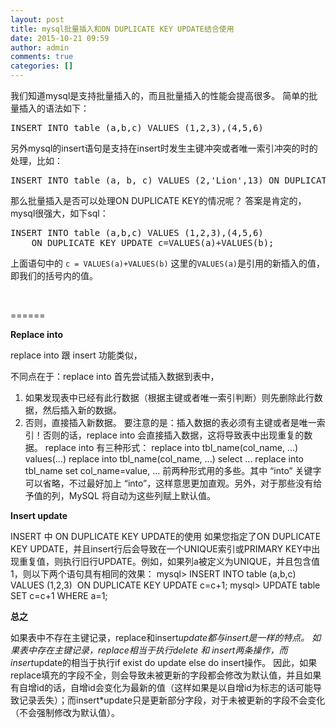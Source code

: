 ```yaml
---
layout: post
title: mysql批量插入和ON DUPLICATE KEY UPDATE结合使用
date: 2015-10-21 09:59
author: admin
comments: true
categories: []
---
```

我们知道mysql是支持批量插入的，而且批量插入的性能会提高很多。 简单的批量插入的语法如下：
<pre class="prettyprint sql prettyprinted"><span class="pln">INSERT INTO table </span><span class="pun">(</span><span class="pln">a</span><span class="pun">,</span><span class="pln">b</span><span class="pun">,</span><span class="pln">c</span><span class="pun">)</span><span class="pln"> VALUES </span><span class="pun">(</span><span class="lit">1</span><span class="pun">,</span><span class="lit">2</span><span class="pun">,</span><span class="lit">3</span><span class="pun">),(</span><span class="lit">4</span><span class="pun">,</span><span class="lit">5</span><span class="pun">,</span><span class="lit">6</span><span class="pun">)</span></pre>
另外mysql的insert语句是支持在insert时发生主键冲突或者唯一索引冲突的时的处理，比如：
<pre class="prettyprint sql prettyprinted"><span class="pln">INSERT INTO table </span><span class="pun">(</span><span class="pln">a</span><span class="pun">,</span><span class="pln"> b</span><span class="pun">,</span><span class="pln"> c</span><span class="pun">)</span><span class="pln"> VALUES </span><span class="pun">(</span><span class="lit">2</span><span class="pun">,</span><span class="str">'Lion'</span><span class="pun">,</span><span class="lit">13</span><span class="pun">)</span><span class="pln"> ON DUPLICATE KEY UPDATE c</span><span class="pun">=</span><span class="pln"> c</span><span class="pun">+</span><span class="lit">1</span><span class="pun">;</span></pre>
那么批量插入是否可以处理ON DUPLICATE KEY的情况呢？ 答案是肯定的，mysql很强大，如下sql：
<pre class="prettyprint sql prettyprinted"><span class="pln">INSERT INTO table </span><span class="pun">(</span><span class="pln">a</span><span class="pun">,</span><span class="pln">b</span><span class="pun">,</span><span class="pln">c</span><span class="pun">)</span><span class="pln"> VALUES </span><span class="pun">(</span><span class="lit">1</span><span class="pun">,</span><span class="lit">2</span><span class="pun">,</span><span class="lit">3</span><span class="pun">),(</span><span class="lit">4</span><span class="pun">,</span><span class="lit">5</span><span class="pun">,</span><span class="lit">6</span><span class="pun">)</span><span class="pln">
    ON DUPLICATE KEY UPDATE c</span><span class="pun">=</span><span class="pln">VALUES</span><span class="pun">(</span><span class="pln">a</span><span class="pun">)+</span><span class="pln">VALUES</span><span class="pun">(</span><span class="pln">b</span><span class="pun">);</span></pre>
上面语句中的 <code>c = VALUES(a)+VALUES(b)</code> 这里的<code>VALUES(a)</code>是引用的新插入的值，即我们的括号内的值。

&nbsp;

======

<strong>Replace into</strong>

replace into 跟 insert 功能类似，

不同点在于：replace into 首先尝试插入数据到表中，
1. 如果发现表中已经有此行数据（根据主键或者唯一索引判断）则先删除此行数据，然后插入新的数据。
2. 否则，直接插入新数据。
要注意的是：插入数据的表必须有主键或者是唯一索引！否则的话，replace into 会直接插入数据，这将导致表中出现重复的数据。
replace into 有三种形式：
replace into tbl_name(col_name, ...) values(...)
replace into tbl_name(col_name, ...) select ...
replace into tbl_name set col_name=value, ...
前两种形式用的多些。其中 “into” 关键字可以省略，不过最好加上 “into”，这样意思更加直观。另外，对于那些没有给予值的列，MySQL 将自动为这些列赋上默认值。

<strong>Insert update</strong>

INSERT 中 ON DUPLICATE KEY UPDATE的使用
如果您指定了ON DUPLICATE KEY UPDATE，并且insert行后会导致在一个UNIQUE索引或PRIMARY KEY中出现重复值，则执行旧行UPDATE。例如，如果列a被定义为UNIQUE，并且包含值1，则以下两个语句具有相同的效果：
mysql&gt; INSERT INTO table (a,b,c) VALUES (1,2,3)  ON DUPLICATE KEY UPDATE c=c+1;
mysql&gt; UPDATE table SET c=c+1 WHERE a=1;

<strong>总之</strong>

如果表中不存在主键记录，replace和insert*update都与insert是一样的特点。
如果表中存在主键记录，replace相当于执行delete 和 insert两条操作，而insert*update的相当于执行if exist do update else do insert操作。
因此，如果replace填充的字段不全，则会导致未被更新的字段都会修改为默认值，并且如果有自增id的话，自增id会变化为最新的值（这样如果是以自增id为标志的话可能导致记录丢失）；而insert*update只是更新部分字段，对于未被更新的字段不会变化（不会强制修改为默认值）。
